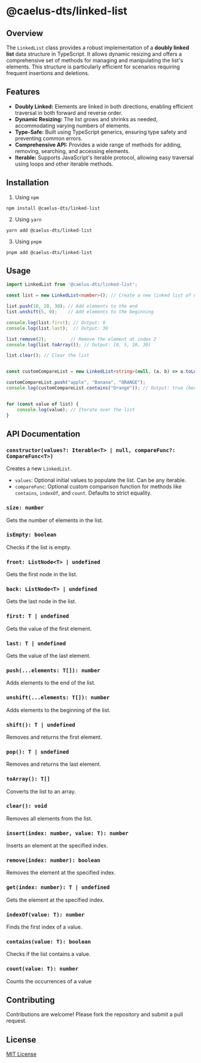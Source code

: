 # @caelus-dts/linked-list

## Overview
The `LinkedList` class provides a robust implementation of a **doubly linked list** data structure in TypeScript. It allows dynamic resizing and offers a comprehensive set of methods for managing and manipulating the list's elements. This structure is particularly efficient for scenarios requiring frequent insertions and deletions.

## Features

- **Doubly Linked:** Elements are linked in both directions, enabling efficient traversal in both forward and reverse order.
- **Dynamic Resizing:** The list grows and shrinks as needed, accommodating varying numbers of elements.
- **Type-Safe:** Built using TypeScript generics, ensuring type safety and preventing common errors.
- **Comprehensive API:** Provides a wide range of methods for adding, removing, searching, and accessing elements.
- **Iterable:** Supports JavaScript's iterable protocol, allowing easy traversal using loops and other iterable methods.

## Installation

1) Using `npm`
```shell
npm install @caelus-dts/linked-list
```
2) Using `yarn`
```shell
yarn add @caelus-dts/linked-list
```
3) Using `pnpm`
```shell
pnpm add @caelus-dts/linked-list
```

## Usage

```ts
import LinkedList from '@caelus-dts/linked-list';

const list = new LinkedList<number>(); // Create a new linked list of numbers

list.push(10, 20, 30); // Add elements to the end
list.unshift(5, 0);    // Add elements to the beginning

console.log(list.first); // Output: 0
console.log(list.last);  // Output: 30

list.remove(2);         // Remove the element at index 2
console.log(list.toArray()); // Output: [0, 5, 20, 30]

list.clear(); // Clear the list


const customCompareList = new LinkedList<string>(null, (a, b) => a.toLowerCase() === b.toLowerCase()); //Case insensitive comparison

customCompareList.push("apple", "Banana", "ORANGE");
console.log(customCompareList.contains("Orange")); // Output: true (because of the custom compare function)


for (const value of list) {
    console.log(value); // Iterate over the list
}
```

## API Documentation

### `constructor(values?: Iterable<T> | null, compareFunc?: CompareFunc<T>)`
Creates a new `LinkedList`.
- `values`: Optional initial values to populate the list. Can be any iterable.
- `compareFunc`: Optional custom comparison function for methods like `contains`, `indexOf`, and `count`. Defaults to strict equality.
### `size: number`
Gets the number of elements in the list.
### `isEmpty: boolean`
Checks if the list is empty.
### `front: ListNode<T> | undefined`
Gets the first node in the list.
### `back: ListNode<T> | undefined`
Gets the last node in the list.
### `first: T | undefined`
Gets the value of the first element.
### `last: T | undefined`
Gets the value of the last element.
### `push(...elements: T[]): number`
Adds elements to the end of the list.
### `unshift(...elements: T[]): number`
Adds elements to the beginning of the list.
### `shift(): T | undefined`
Removes and returns the first element.
### `pop(): T | undefined`
Removes and returns the last element.
### `toArray(): T[]`
Converts the list to an array.
### `clear(): void`
Removes all elements from the list.
### `insert(index: number, value: T): number`
Inserts an element at the specified index.
### `remove(index: number): boolean`
Removes the element at the specified index.
### `get(index: number): T | undefined`
Gets the element at the specified index.
### `indexOf(value: T): number`
Finds the first index of a value.
### `contains(value: T): boolean`
Checks if the list contains a value.
### `count(value: T): number`
Counts the occurrences of a value

## Contributing
Contributions are welcome! Please fork the repository and submit a pull request.

## License
[MIT License](LICENSE)